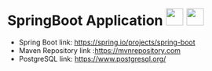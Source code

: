# SpringBoot Application <img src="https://cdn.jsdelivr.net/gh/devicons/devicon/icons/spring/spring-original.svg" width="35" height="35" /> <img src="https://cdn.jsdelivr.net/gh/devicons/devicon/icons/postgresql/postgresql-original.svg" width="35" height="35" />         
- Spring Boot link: https://spring.io/projects/spring-boot
- Maven Repository link :https://mvnrepository.com
- PostgreSQL link: https://www.postgresql.org/
